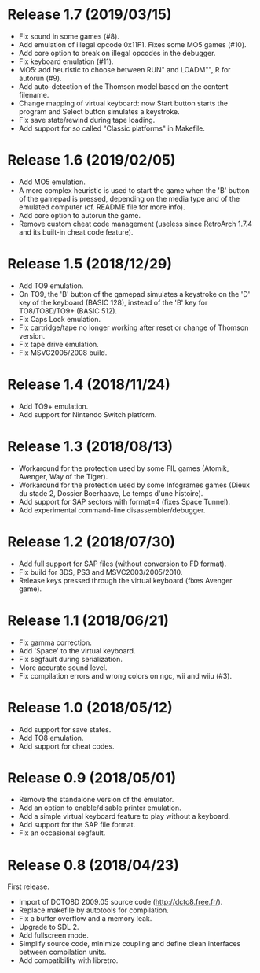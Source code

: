 Release 1.7 (2019/03/15)
===========
* Fix sound in some games (#8).
* Add emulation of illegal opcode 0x11F1. Fixes some MO5 games (#10).
* Add core option to break on illegal opcodes in the debugger.
* Fix keyboard emulation (#11).
* MO5: add heuristic to choose between RUN" and LOADM"",,R for autorun (#9).
* Add auto-detection of the Thomson model based on the content filename.
* Change mapping of virtual keyboard: now Start button starts the program and Select button simulates a keystroke.
* Fix save state/rewind during tape loading.
* Add support for so called "Classic platforms" in Makefile.

Release 1.6 (2019/02/05)
===========
* Add MO5 emulation.
* A more complex heuristic is used to start the game when the 'B' button of the gamepad is pressed, depending on the media type and of the emulated computer (cf. README file for more info).
* Add core option to autorun the game.
* Remove custom cheat code management (useless since RetroArch 1.7.4 and its built-in cheat code feature).

Release 1.5 (2018/12/29)
===========
* Add TO9 emulation.
* On TO9, the 'B' button of the gamepad simulates a keystroke on the 'D' key of the keyboard (BASIC 128), instead of the 'B' key for TO8/TO8D/TO9+ (BASIC 512).
* Fix Caps Lock emulation.
* Fix cartridge/tape no longer working after reset or change of Thomson version.
* Fix tape drive emulation.
* Fix MSVC2005/2008 build.

Release 1.4 (2018/11/24)
===========
* Add TO9+ emulation.
* Add support for Nintendo Switch platform.

Release 1.3 (2018/08/13)
===========
* Workaround for the protection used by some FIL games (Atomik, Avenger, Way of the Tiger).
* Workaround for the protection used by some Infogrames games (Dieux du stade 2, Dossier Boerhaave, Le temps d'une histoire).
* Add support for SAP sectors with format=4 (fixes Space Tunnel).
* Add experimental command-line disassembler/debugger.

Release 1.2 (2018/07/30)
===========
* Add full support for SAP files (without conversion to FD format).
* Fix build for 3DS, PS3 and MSVC2003/2005/2010.
* Release keys pressed through the virtual keyboard (fixes Avenger game).

Release 1.1 (2018/06/21)
===========
* Fix gamma correction.
* Add 'Space' to the virtual keyboard.
* Fix segfault during serialization.
* More accurate sound level.
* Fix compilation errors and wrong colors on ngc, wii and wiiu (#3).

Release 1.0 (2018/05/12)
===========
* Add support for save states.
* Add TO8 emulation.
* Add support for cheat codes.

Release 0.9 (2018/05/01)
===========
* Remove the standalone version of the emulator.
* Add an option to enable/disable printer emulation.
* Add a simple virtual keyboard feature to play without a keyboard.
* Add support for the SAP file format.
* Fix an occasional segfault.

Release 0.8 (2018/04/23)
===========
First release.
* Import of DCTO8D 2009.05 source code (http://dcto8.free.fr/).
* Replace makefile by autotools for compilation.
* Fix a buffer overflow and a memory leak.
* Upgrade to SDL 2.
* Add fullscreen mode.
* Simplify source code, minimize coupling and define clean interfaces between compilation units.
* Add compatibility with libretro.
